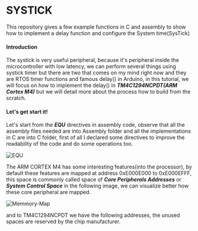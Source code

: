 # SYSTICK
This repository gives a few example functions in C and assembly to show how to implement a delay function and configure the System time(SysTick)

#### Introduction

The systick is very useful peripheral, because it's peripheral inside the microcontroller with low latency, we can perform several things using systick timer but there are two that comes on my mind right now and they are RTOS timer functions and famous delay() in Arduino, in this tutorial, we will focus on how to implement the delay() in ***TM4C1294NCPDT(ARM Cortex M4)*** but we will detail more about the process how to build from the scratch.

#### Let's get start it!

Let's start from the ***EQU*** directives in assembly code, observe that all the assembly files needed are into Assembly folder and all the implementations in C are into C folder, first of all I declared some directives to improve the readability of the code and do some operations too.

![EQU](https://user-images.githubusercontent.com/48101913/88448541-ff842080-ce0c-11ea-8006-16e806b403cc.JPG)

The ARM CORTEX M4 has some interesting features(into the processor), by default these features are mapped at address 0xE000E000 to 0xE000EFFF, this space is commonly called space of ***Core Peripherals Addresses*** or ***System Control Space*** in the following image, we can visualize better how these core peripheral are mapped.

![Memmory-Map](https://user-images.githubusercontent.com/48101913/88449827-2a27a680-ce18-11ea-9aeb-c64620e11a45.JPG)

and to TM4C1294NCPDT we have the following addresses, the unused spaces are reserved by the chip manufacturer.
